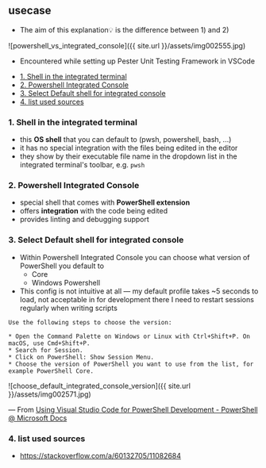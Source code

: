 ## usecase
* The aim of this explanation💡 is the difference between 1) and 2) 

![powershell_vs_integrated_console]({{ site.url }}/assets/img002555.jpg)

- Encountered while setting up Pester Unit Testing Framework in VSCode

<!-- TOC -->

- [1. Shell in the integrated terminal](#1-shell-in-the-integrated-terminal)
- [2. Powershell Integrated Console](#2-powershell-integrated-console)
- [3. Select Default shell for integrated console](#3-select-default-shell-for-integrated-console)
- [4. list used sources](#4-list-used-sources)

<!-- /TOC -->

### 1. Shell in the integrated terminal
* this **OS shell** that you can default to (pwsh, powershell, bash, ...)
* it has no special integration with the files being edited in the editor
* they show by their executable file name in the dropdown list in the integrated terminal's toolbar, e.g. `pwsh`

### 2. Powershell Integrated Console
* special shell that comes with **PowerShell extension**
* offers **integration** with the code being edited
* provides linting and debugging support

### 3. Select Default shell for integrated console
* Within Powershell Integrated Console you can choose what version of PowerShell you default to
    * Core 
    * Windows Powershell
* This config is not intuitive at all — my default profile takes ~5 seconds to load, not acceptable in for development there I need to restart sessions regularly when writing scripts

```
Use the following steps to choose the version:

* Open the Command Palette on Windows or Linux with Ctrl+Shift+P. On macOS, use Cmd+Shift+P.
* Search for Session.
* Click on PowerShell: Show Session Menu.
* Choose the version of PowerShell you want to use from the list, for example PowerShell Core.
```

![choose_default_integrated_console_version]({{ site.url }}/assets/img002571.jpg)

— From [Using Visual Studio Code for PowerShell Development - PowerShell @ Microsoft Docs](https://docs.microsoft.com/en-us/powershell/scripting/dev-cross-plat/vscode/using-vscode?view=powershell-7.1#choosing-a-version-of-powershell-to-use-with-the-extension)

### 4. list used sources
* <https://stackoverflow.com/a/60132705/11082684>

